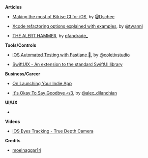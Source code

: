 
**Articles**

* [Making the most of Bitrise CI for iOS](https://medium.com/@Dschee/making-the-most-of-bitrise-ci-for-ios-ff039c4214b1), by [@Dschee](https://twitter.com/Dschee)

* [Xcode refactoring options explained with examples](https://www.avanderlee.com/swift/xcode-refactoring), by [@twannl](https://twitter.com/twannl)

* [THE ALERT HAMMER](https://pfandrade.me/blog/the-alert-hammer/?utm_campaign=iOS%2BDev%2BWeekly&utm_medium=email&utm_source=iOS%2BDev%2BWeekly%2BIssue%2B415), by [pfandrade_](https://twitter.com/pfandrade_)

**Tools/Controls**

* [iOS Automated Testing with Fastlane 🚀](https://coletiv.com/blog/ios-automated-testing-fastlane/), by [@coletivstudio](https://twitter.com/coletivstudio)

* [SwiftUIX - An extension to the standard SwiftUI library](https://github.com/SwiftUIX/SwiftUIX)

**Business/Career**

* [On Launching Your Indie App](https://www.swiftjectivec.com/on-launching-your-indie-app/?utm_campaign=iOS%2BDev%2BWeekly&utm_medium=email&utm_source=iOS%2BDev%2BWeekly%2BIssue%2B415)

* [It's Okay To Say Goodbye </3](https://dev.to/alec_dilanchian/it-s-okay-to-say-goodbye-3-5e9c), by [@alec_dilanchian](https://twitter.com/alec_dilanchian)

**UI/UX**

*

**Videos**

* [iOS Eyes Tracking - True Depth Camera](https://vimeo.com/350680674)

**Credits**

* [moelnaggar14](https://github.com/MoElnaggar14)
